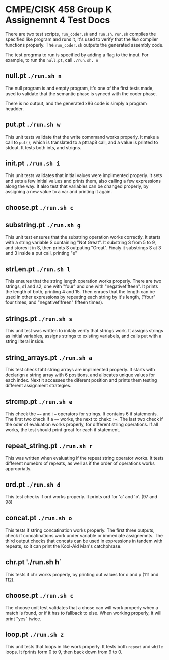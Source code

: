 # CMPE/CISK 458 Group K Assignemnt 4 Test Docs

There are two test scripts, `run_coder.sh` and `run.sh`.
`run.sh` compiles the specified like program and runs it, it's used to verify that the *like* compiler functions properly.
The `run_coder.sh` outputs the generated assembly code. 

The test progrma to run is specified by adding a flag to the input.
For example, to run the `null.pt`, call `./run.sh. n`

## null.pt `./run.sh n`
The null program is and empty program, it's one of the first tests made, used to validate that the semantic phase is synced with the coder phase.

There is no output, and the generated x86 code is simply a program headder. 

## put.pt `./run.sh w`
This unit tests validate that the write comnmand works properly. It make a call to `put()`, which is translated to a pttrap8 call, and a value is printed to stdout. 
It tests both ints, and strigns.


## init.pt `./run.sh i`
This unit tests validates that initial values were implimented properly.
It sets and sets a few initial values and prints them, also calling a few expressions along the way.
It also test that variables can be changed properly, by assigning a new value to a var and printing it again.

## choose.pt `./run.sh c`

## substring.pt `./run.sh g`
This unit test ensures that the substring operation works correctly.
It starts with a string variable S containing "Not Great".
It substring S from 5 to 9, and stores it in S, then prints S outputing "Great".
Finaly it substrings S at 3 and 3 inside a put call, printing "e"

## strLen.pt `./run.sh l`
This ensures that the string length operation works properly. 
There are two strings, s1 and s2, one with "four" and one with "negativefifteen".
It prints the length of both, printing 4 and 15. 
Then enrues that the length can be used in other expressions by repeating each string by it's length, ("four" four times, and "negativefifreen" fifteen times).

## strings.pt `./run.sh s`
This unit test was written to initaly verify that strings work.
It assigns strings as initial variables, assigns strings to existing variabels, and calls put with a string literal inside. 

## string_arrays.pt `./run.sh a`
This test check taht string arrays are implimented properly. 
It starts with declarign a string array with 6 positions, and allocates unique values for each index.
Next it accesses the diferent position and prints them testing different assignment strategies.  

## strcmp.pt `./run.sh e`
This check the `==` and `!=` operators for strings.
It contains 6 if statements. 
The first two check if a `==` works, the next to chekc `!=`.
The last two check if the oder of evaluation works properly, for different string operations. 
If all works, the test should print great for each if statement.

## repeat_string.pt `./run.sh r`
This was written when evaluating if the repeat string operator works. 
It tests different numebrs of repeats, as well as if the order of operations works appropriatly.

## ord.pt `./run.sh d`
This test checks if ord works properly. 
It prints ord for 'a' and 'b'. (97 and 98)

## concat.pt `./run.sh o`
This tests if string concatination works properly.
The first three outputs, check if concatinations work under variable or immediate assignemnts. 
The third output checks that concats can be used in expressions in tandem with repeats, so it can print the Kool-Aid Man's catchphrase.

## chr.pt './run.sh h`
This tests if chr works properly, by printing out values for o and p (111 and 112).

## choose.pt `./run.sh c`
The choose unit test validates that a chose can will work properly when a match is found, or if it has to fallback to else.
When working properly, it will print "yes" twice.

## loop.pt `./run.sh z`
This unit tests that loops in like work properly.
It tests both `repeat` and `while` loops.
It fprints form 0 to 9, then back down from 9 to 0.